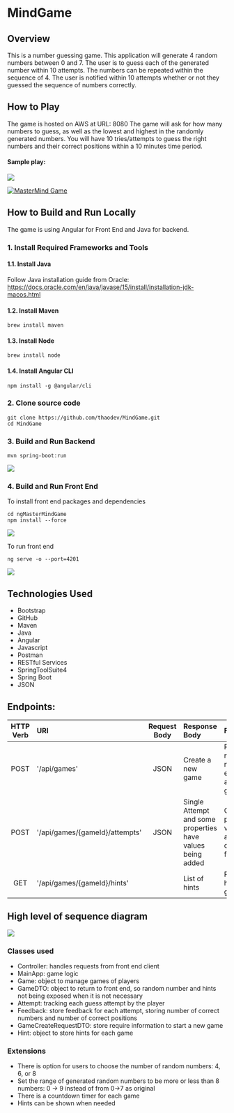 # MindGame

## Overview
This is a number guessing game. This application will generate 4 random numbers between 0 and 7. The user is to guess each of the generated number within 10 attempts. The numbers can be repeated within the sequence of 4. The user is notified within 10 attempts whether or not they guessed the sequence of numbers correctly.


## How to Play
The game is hosted on AWS at URL: 8080
The game will ask for how many numbers to guess, as well as the lowest and highest in the randomly generated numbers.
You will have 10 tries/attempts to guess the right numbers and their correct positions within a 10 minutes time period.
<br>

#### Sample play:
<img src="src/main/resources/static/sample_play.png"/>

[![MasterMind Game](https://cdn.loom.com/sessions/thumbnails/d9db36fc0c124164b1c92138a37959cb-with-play.gif)](https://www.loom.com/share/d9db36fc0c124164b1c92138a37959cb "MasterMind Game")


## How to Build and Run Locally
The game is using Angular for Front End and Java for backend.
### 1. Install Required Frameworks and Tools
#### 1.1. Install Java
Follow Java installation guide from Oracle:
https://docs.oracle.com/en/java/javase/15/install/installation-jdk-macos.html
#### 1.2. Install Maven
```
brew install maven
```
#### 1.3. Install Node
```
brew install node
```
#### 1.4. Install Angular CLI
```
npm install -g @angular/cli
```

### 2. Clone source code

```
git clone https://github.com/thaodev/MindGame.git
cd MindGame
```

### 3. Build and Run Backend
```
mvn spring-boot:run
```
<img src="src/main/resources/static/backend_run.png"/>

### 4. Build and Run Front End
To install front end packages and dependencies

```
cd ngMasterMindGame
npm install --force
```
<img src="src/main/resources/static/npm_install.png"/>

To run front end

```
ng serve -o --port=4201
```

<img src="src/main/resources/static/ngserve.png"/>




## Technologies Used
<ul>
<li>Bootstrap</li>
<li>GitHub</li>
<li>Maven</li>
<li>Java</li>
<li>Angular</li>
<li>Javascript</li>
<li>Postman</li>
<li>RESTful Services</li>
<li>SpringToolSuite4</li>
<li>Spring Boot</li>
<li>JSON</li>
</ul>

## Endpoints:
<table>
<thead>
<tr>
<th align="center">HTTP Verb</th>
<th align="left">URI</th>
<th align="center">Request Body</th>
<th align="left">Response Body</th>
<th align="left">Functionality</th>
</tr>
</thead>
<tbody>
<tr>
<td align="center">POST</td>
<td align="left">'/api/games'</td>
<td align="center">JSON</td>
<td align="left">Create a new game</td>
<td align="left">Retrieve random number from external API and create a game Id</td>
</tr>
<tr>
<td align="center">POST</td>
<td align="left">'/api/games/{gameId}/attempts'</td>
<td align="center">JSON</td>
<td align="left">Single Attempt and some properties have values being added</td>
<td align="left">Compare the player guess vs the target and provide corresponding feedback</td>
</tr>
<tr>
<td align="center">GET</td>
<td align="left">'/api/games/{gameId}/hints'</td>
<td align="center"></td>
<td align="left">List of hints</td>
<td align="left">Return a list of hints for given game Id</td>
</tr>
</tbody>
</table>



## High level of sequence diagram
<img src="src/main/resources/static/diagram.png"/>

### Classes used
- Controller: handles requests from front end client
- MainApp: game logic
- Game: object to manage games of players
- GameDTO: object to return to front end, so random number and hints not being exposed when it is not necessary
- Attempt: tracking each guess attempt by the player
- Feedback: store feedback for each attempt, storing number of correct numbers and number of correct positions
- GameCreateRequestDTO: store require information to start a new game
- Hint: object to store hints for each game

### Extensions
- There is option for users to choose the number of random numbers: 4, 6, or 8
- Set the range of generated random numbers to be more or less than 8 numbers: 0 -> 9 instead of from 0->7 as original
- There is a countdown timer for each game
- Hints can be shown when needed